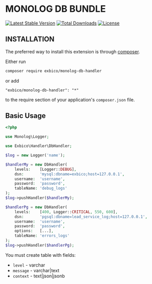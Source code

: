 MONOLOG DB BUNDLE
=================

[![Latest Stable Version](https://poser.pugx.org/exbico/monolog-db-bundle/v/stable)](https://packagist.org/packages/exbico/monolog-db-bundle) [![Total Downloads](https://poser.pugx.org/exbico/monolog-db-bundle/downloads)](https://packagist.org/packages/exbico/monolog-db-bundle) [![License](https://poser.pugx.org/drtsb/yii2-seo/license)](https://packagist.org/packages/exbico/monolog-db-bundle)

## INSTALLATION
The preferred way to install this extension is through [composer](http://getcomposer.org/download/).

Either run

```bash
composer require exbico/monolog-db-handler
```
or add

```
"exbico/monolog-db-handler": "*"
```

to the require section of your application's `composer.json` file.

## Basic Usage

```php
<?php

use Monolog\Logger;

use Exbico\Handler\DbHandler;

$log = new Logger('name');

$handlerMy = new DbHandler(
    levels:    [Logger::DEBUG],
    dsn:       'mysql:dbname=exbico;host=127.0.0.1',
    username:  'username',
    password:  'password',
    tableName: 'debug_logs'
);
$log->pushHandler($handlerMy);

$handlerPg = new DbHandler(
    levels:    [400, Logger::CRITICAL, 550, 600],
    dsn:       'pgsql:dbname=lead_service_log;host=127.0.0.1',
    username:  'username',
    password:  'password',
    options:   [...],
    tableName: 'errors_logs'
);
$log->pushHandler($handlerPg);
```

You must create table with fields:
* `level` - varchar
* `message` - varchar|text
* `context` - text|json|jsonb
